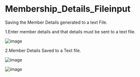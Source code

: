 # Membership_Details_Fileinput
Saving the Member Details generated to a text File.

1.Enter member details and that details must be sent to a text file.

![image](https://user-images.githubusercontent.com/63658710/184466679-fbb802a9-04ae-4282-8cd1-01b76ff5965f.png)

2.Member Details Saved to a Text file.

![image](https://user-images.githubusercontent.com/63658710/184466701-1c5f5103-4cb5-41ee-8124-0ab8b1cc4805.png)

![image](https://user-images.githubusercontent.com/63658710/184466727-4a0873b4-00d0-4c45-8f4f-d7ff04fa6438.png)
